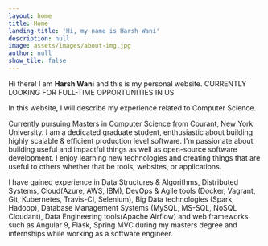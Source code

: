 ```yaml
---
layout: home
title: Home
landing-title: 'Hi, my name is Harsh Wani'
description: null
image: assets/images/about-img.jpg
author: null
show_tile: false
---
```


Hi there!
I am **Harsh Wani** and this is my personal website.
CURRENTLY LOOKING FOR FULL-TIME OPPORTUNITIES IN US

In this website, I will describe my experience related to Computer Science.

Currently pursuing Masters in Computer Science from Courant, New York University.
I am a dedicated graduate student, enthusiastic about building highly scalable & efficient production level software. I'm passionate about building useful and impactful things as well as open-source software development. I enjoy learning new technologies and creating things that are useful to others whether that be tools, websites, or applications.

I have gained experience in Data Structures & Algorithms, Distributed Systems, Cloud(Azure, AWS, IBM), DevOps & Agile tools (Docker, Vagrant, Git, Kubernetes, Travis-CI, Selenium), Big Data technologies (Spark, Hadoop), Database Management Systems (MySQL, MS-SQL, NoSQL Cloudant), Data Engineering tools(Apache Airflow) and web frameworks such as Angular 9, Flask, Spring MVC during my masters degree and internships while working as a software engineer.

